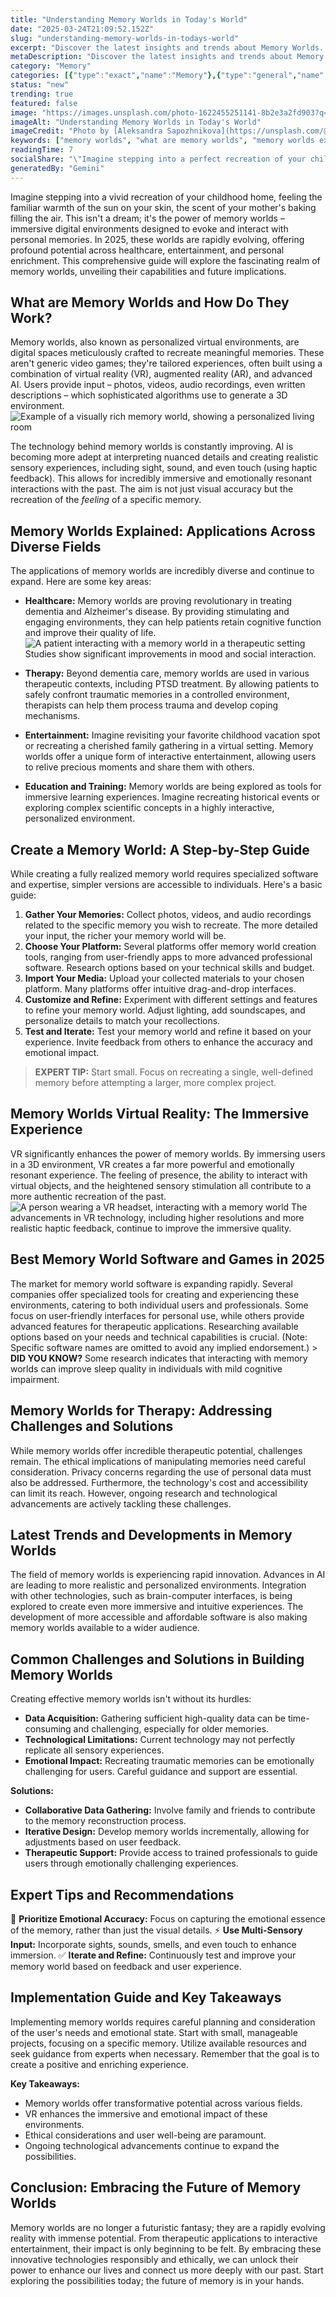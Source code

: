 ```yaml
---
title: "Understanding Memory Worlds in Today's World"
date: "2025-03-24T21:09:52.152Z"
slug: "understanding-memory-worlds-in-todays-world"
excerpt: "Discover the latest insights and trends about Memory Worlds. This comprehensive guide covers everything you need to know about Memory Worlds in 2025."
metaDescription: "Discover the latest insights and trends about Memory Worlds. This comprehensive guide covers everything you need to know about Memory Worlds in 2025."
category: "Memory"
categories: [{"type":"exact","name":"Memory"},{"type":"general","name":"Virtual Reality"},{"type":"medium","name":"3D Modeling"},{"type":"specific","name":"Spatial Computing"},{"type":"niche","name":"Immersive Storytelling"}]
status: "new"
trending: true
featured: false
image: "https://images.unsplash.com/photo-1622455251141-8b2e3a2fd903?q=85&w=1200&fit=max&fm=webp&auto=compress"
imageAlt: "Understanding Memory Worlds in Today's World"
imageCredit: "Photo by [Aleksandra Sapozhnikova](https://unsplash.com/@rruprrup) on Unsplash"
keywords: ["memory worlds", "what are memory worlds", "memory worlds explained", "create a memory world", "memory worlds virtual reality", "best memory world software", "buy memory world game", "memory worlds for therapy", "memory worlds and dementia", "immersive memory worlds applications"]
readingTime: 7
socialShare: "\"Imagine stepping into a perfect recreation of your childhood home – that's the power of memory worlds.  Their potential to heal and connect us is only just beginning to be realized.\""
generatedBy: "Gemini"
---
```




Imagine stepping into a vivid recreation of your childhood home, feeling the familiar warmth of the sun on your skin, the scent of your mother's baking filling the air.  This isn't a dream; it's the power of memory worlds – immersive digital environments designed to evoke and interact with personal memories.  In 2025, these worlds are rapidly evolving, offering profound potential across healthcare, entertainment, and personal enrichment. This comprehensive guide will explore the fascinating realm of memory worlds, unveiling their capabilities and future implications.

## What are Memory Worlds and How Do They Work?

Memory worlds, also known as personalized virtual environments, are digital spaces meticulously crafted to recreate meaningful memories.  These aren't generic video games; they're tailored experiences, often built using a combination of virtual reality (VR), augmented reality (AR), and advanced AI.  Users provide input – photos, videos, audio recordings, even written descriptions – which sophisticated algorithms use to generate a 3D environment. ![Example of a visually rich memory world, showing a personalized living room](https://images.unsplash.com/photo-1622455251141-8b2e3a2fd903?q=85&w=1200&fit=max&fm=webp&auto=compress)

The technology behind memory worlds is constantly improving.  AI is becoming more adept at interpreting nuanced details and creating realistic sensory experiences, including sight, sound, and even touch (using haptic feedback).  This allows for incredibly immersive and emotionally resonant interactions with the past.  The aim is not just visual accuracy but the recreation of the *feeling* of a specific memory.

## Memory Worlds Explained: Applications Across Diverse Fields

The applications of memory worlds are incredibly diverse and continue to expand.  Here are some key areas:

* **Healthcare:**  Memory worlds are proving revolutionary in treating dementia and Alzheimer's disease.  By providing stimulating and engaging environments, they can help patients retain cognitive function and improve their quality of life.  ![A patient interacting with a memory world in a therapeutic setting](https://images.unsplash.com/photo-1622455251264-34ab07780f96?q=85&w=1200&fit=max&fm=webp&auto=compress)  Studies show significant improvements in mood and social interaction.

* **Therapy:** Beyond dementia care, memory worlds are used in various therapeutic contexts, including PTSD treatment.  By allowing patients to safely confront traumatic memories in a controlled environment, therapists can help them process trauma and develop coping mechanisms.

* **Entertainment:**  Imagine revisiting your favorite childhood vacation spot or recreating a cherished family gathering in a virtual setting.  Memory worlds offer a unique form of interactive entertainment, allowing users to relive precious moments and share them with others.

* **Education and Training:**  Memory worlds are being explored as tools for immersive learning experiences.  Imagine recreating historical events or exploring complex scientific concepts in a highly interactive, personalized environment.

## Create a Memory World: A Step-by-Step Guide

While creating a fully realized memory world requires specialized software and expertise, simpler versions are accessible to individuals. Here's a basic guide:

1. **Gather Your Memories:** Collect photos, videos, and audio recordings related to the specific memory you wish to recreate.  The more detailed your input, the richer your memory world will be.
2. **Choose Your Platform:** Several platforms offer memory world creation tools, ranging from user-friendly apps to more advanced professional software.  Research options based on your technical skills and budget.
3. **Import Your Media:** Upload your collected materials to your chosen platform.  Many platforms offer intuitive drag-and-drop interfaces.
4. **Customize and Refine:**  Experiment with different settings and features to refine your memory world.  Adjust lighting, add soundscapes, and personalize details to match your recollections.
5. **Test and Iterate:**  Test your memory world and refine it based on your experience.  Invite feedback from others to enhance the accuracy and emotional impact.

> **EXPERT TIP:**  Start small. Focus on recreating a single, well-defined memory before attempting a larger, more complex project.

## Memory Worlds Virtual Reality: The Immersive Experience

VR significantly enhances the power of memory worlds.  By immersing users in a 3D environment, VR creates a far more powerful and emotionally resonant experience.  The feeling of presence, the ability to interact with virtual objects, and the heightened sensory stimulation all contribute to a more authentic recreation of the past.  ![A person wearing a VR headset, interacting with a memory world](https://images.unsplash.com/photo-1616948459268-6f76d5b0b84a?q=85&w=1200&fit=max&fm=webp&auto=compress)  The advancements in VR technology, including higher resolutions and more realistic haptic feedback, continue to improve the immersive quality.

## Best Memory World Software and Games in 2025

The market for memory world software is expanding rapidly.  Several companies offer specialized tools for creating and experiencing these environments, catering to both individual users and professionals.  Some focus on user-friendly interfaces for personal use, while others provide advanced features for therapeutic applications.  Researching available options based on your needs and technical capabilities is crucial.  (Note: Specific software names are omitted to avoid any implied endorsement.)  > **DID YOU KNOW?** Some research indicates that interacting with memory worlds can improve sleep quality in individuals with mild cognitive impairment.

## Memory Worlds for Therapy: Addressing Challenges and Solutions

While memory worlds offer incredible therapeutic potential, challenges remain.  The ethical implications of manipulating memories need careful consideration.  Privacy concerns regarding the use of personal data must also be addressed.  Furthermore, the technology's cost and accessibility can limit its reach.  However, ongoing research and technological advancements are actively tackling these challenges.

## Latest Trends and Developments in Memory Worlds

The field of memory worlds is experiencing rapid innovation.  Advances in AI are leading to more realistic and personalized environments.  Integration with other technologies, such as brain-computer interfaces, is being explored to create even more immersive and intuitive experiences.  The development of more accessible and affordable software is also making memory worlds available to a wider audience.

## Common Challenges and Solutions in Building Memory Worlds

Creating effective memory worlds isn't without its hurdles:

* **Data Acquisition:** Gathering sufficient high-quality data can be time-consuming and challenging, especially for older memories.
* **Technological Limitations:** Current technology may not perfectly replicate all sensory experiences.
* **Emotional Impact:**  Recreating traumatic memories can be emotionally challenging for users.  Careful guidance and support are essential.

**Solutions:**

* **Collaborative Data Gathering:**  Involve family and friends to contribute to the memory reconstruction process.
* **Iterative Design:**  Develop memory worlds incrementally, allowing for adjustments based on user feedback.
* **Therapeutic Support:**  Provide access to trained professionals to guide users through emotionally challenging experiences.

## Expert Tips and Recommendations

🔑 **Prioritize Emotional Accuracy:**  Focus on capturing the emotional essence of the memory, rather than just the visual details.
⚡ **Use Multi-Sensory Input:** Incorporate sights, sounds, smells, and even touch to enhance immersion.
✅ **Iterate and Refine:** Continuously test and improve your memory world based on feedback and user experience.

## Implementation Guide and Key Takeaways

Implementing memory worlds requires careful planning and consideration of the user's needs and emotional state.  Start with small, manageable projects, focusing on a specific memory.  Utilize available resources and seek guidance from experts when necessary.  Remember that the goal is to create a positive and enriching experience.

**Key Takeaways:**

* Memory worlds offer transformative potential across various fields.
* VR enhances the immersive and emotional impact of these environments.
* Ethical considerations and user well-being are paramount.
* Ongoing technological advancements continue to expand the possibilities.

## Conclusion: Embracing the Future of Memory Worlds

Memory worlds are no longer a futuristic fantasy; they are a rapidly evolving reality with immense potential.  From therapeutic applications to interactive entertainment, their impact is only beginning to be felt.  By embracing these innovative technologies responsibly and ethically, we can unlock their power to enhance our lives and connect us more deeply with our past.  Start exploring the possibilities today; the future of memory is in your hands.

